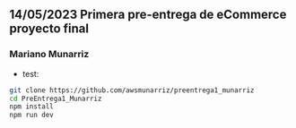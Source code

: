 ## 14/05/2023 Primera pre-entrega de eCommerce proyecto final

### Mariano Munarriz

- test:

```bash
git clone https://github.com/awsmunarriz/preentrega1_munarriz
cd PreEntrega1_Munarriz
npm install
npm run dev
```
